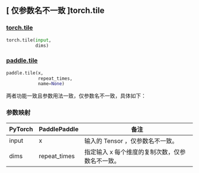 ## [ 仅参数名不一致 ]torch.tile
### [torch.tile](https://pytorch.org/docs/stable/generated/torch.tile.html?highlight=tile#torch.tile)

```python
torch.tile(input,
           dims)
```

### [paddle.tile](https://www.paddlepaddle.org.cn/documentation/docs/zh/develop/api/paddle/tile_cn.html#tile)

```python
paddle.tile(x,
            repeat_times,
            name=None)
```

两者功能一致且参数用法一致，仅参数名不一致，具体如下：
### 参数映射

| PyTorch       | PaddlePaddle | 备注                                                   |
| ------------- | ------------ | ------------------------------------------------------ |
| input         | x            | 输入的 Tensor ，仅参数名不一致。                   |
| dims          | repeat_times | 指定输入 x 每个维度的复制次数，仅参数名不一致。 |
